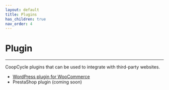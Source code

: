```yaml
---
layout: default
title: Plugins
has_children: true
nav_order: 4
---
```


# Plugin
---

CoopCycle plugins that can be used to integrate with third-party websites.

- [WordPress plugin for WooCommerce](https://wordpress.org/plugins/coopcycle/)
- PrestaShop plugin (coming soon)
